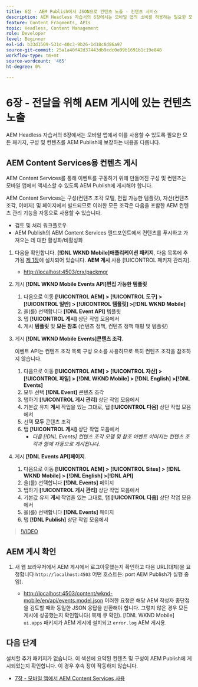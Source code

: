 ```yaml
---
title: 6장 - AEM Publish에서 JSON으로 컨텐츠 노출 - 컨텐츠 서비스
description: AEM Headless 자습서의 6장에서는 모바일 앱의 소비를 허용하는 필요한 모든 패키지, 구성 및 컨텐츠를 AEM Publish에 보장하는 내용을 다룹니다.
feature: Content Fragments, APIs
topic: Headless, Content Management
role: Developer
level: Beginner
exl-id: b33d1509-531d-40c3-9b26-1d18c8d86a97
source-git-commit: 25a1a40f42d37443db9edc0e09b1691b1c19e848
workflow-type: tm+mt
source-wordcount: '465'
ht-degree: 0%

---
```


# 6장 - 전달을 위해 AEM 게시에 있는 컨텐츠 노출

AEM Headless 자습서의 6장에서는 모바일 앱에서 이를 사용할 수 있도록 필요한 모든 패키지, 구성 및 컨텐츠를 AEM Publish에 보장하는 내용을 다룹니다.

## AEM Content Services용 컨텐츠 게시

AEM Content Services를 통해 이벤트를 구동하기 위해 만들어진 구성 및 컨텐츠는 모바일 앱에서 액세스할 수 있도록 AEM Publish에 게시해야 합니다.

AEM Content Services는 구성(컨텐츠 조각 모델, 편집 가능한 템플릿), 자산(컨텐츠 조각, 이미지) 및 페이지에서 빌드되므로 이러한 모든 조각은 다음을 포함한 AEM 컨텐츠 관리 기능을 자동으로 사용할 수 있습니다.

* 검토 및 처리 워크플로우
* AEM Publish의 AEM Content Services 엔드포인트에서 컨텐츠를 푸시하고 가져오는 데 대한 활성화/비활성화

1. 다음을 확인합니다. **[!DNL WKND Mobile]애플리케이션 패키지**, 다음 목록에 추가됨 [제 1장](./chapter-1.md#wknd-mobile-application-packages)에 설치되어 있습니다. **AEM 게시** 사용 [!UICONTROL 패키지 관리자].
   * [http://localhost:4503/crx/packmgr](http://localhost:4503/crx/packmgr)

1. 게시 **[!DNL WKND Mobile Events API]편집 가능한 템플릿**
   1. 다음으로 이동 **[!UICONTROL AEM] > [!UICONTROL 도구] > [!UICONTROL 일반] > [!UICONTROL 템플릿] >[!DNL WKND Mobile]**
   1. 을(를) 선택합니다 **[!DNL Event API]** 템플릿
   1. 탭 **[!UICONTROL 게시]** 상단 작업 모음에서
   1. 게시 **템플릿** 및 **모든 참조** (컨텐츠 정책, 컨텐츠 정책 매핑 및 템플릿)

1. 게시 **[!DNL WKND Mobile Events]콘텐츠 조각**.

   이벤트 API는 컨텐츠 조각 목록 구성 요소를 사용하므로 특히 컨텐츠 조각을 참조하지 않습니다.

   1. 다음으로 이동 **[!UICONTROL AEM] > [!UICONTROL 자산] > [!UICONTROL 파일] > [!DNL WKND Mobile] > [!DNL English] >[!DNL Events]**
   1. 모두 선택 **[!DNL Event]** 콘텐츠 조각
   1. 탭하기 **[!UICONTROL 게시 관리]** 상단 작업 모음에서
   1. 기본값 유지 **게시** 작업을 있는 그대로, 탭 **[!UICONTROL 다음]** 상단 작업 모음에서
   1. 선택 **모두** 콘텐츠 조각
   1. 탭 **[!UICONTROL 게시]** 상단 작업 모음에서
      * *다음 [!DNL Events] 컨텐츠 조각 모델 및 참조 이벤트 이미지는 컨텐츠 조각과 함께 자동으로 게시됩니다.*

1. 게시 **[!DNL Events API]페이지**.
   1. 다음으로 이동 **[!UICONTROL AEM] > [!UICONTROL Sites] > [!DNL WKND Mobile] > [!DNL English] >[!DNL API]**
   1. 을(를) 선택합니다 **[!DNL Events]** 페이지
   1. 탭하기 **[!UICONTROL 게시 관리]** 상단 작업 모음에서
   1. 기본값 유지 **게시** 작업을 있는 그대로, 탭 **[!UICONTROL 다음]** 상단 작업 모음에서
   1. 을(를) 선택합니다 **[!DNL Events]** 페이지
   1. 탭 **[!DNL Publish]** 상단 작업 모음에서

>[!VIDEO](https://video.tv.adobe.com/v/28343/?quality=12&learn=on)

## AEM 게시 확인

1. 새 웹 브라우저에서 AEM 게시에서 로그아웃했는지 확인하고 다음 URL(대체)을 요청합니다 `http://localhost:4503` 어떤 호스트든: port AEM Publish가 실행 중임).

   * [http://localhost:4503/content/wknd-mobile/en/api/events.model.json](http://localhost:4503/content/wknd-mobile/en/api/events.model.tidy.json)
   이러한 요청은 해당 AEM 작성자 종단점을 검토할 때와 동일한 JSON 응답을 반환해야 합니다. 그렇지 않은 경우 모든 게시에 성공했는지 확인합니다( 복제 큐 확인). [!DNL WKND Mobile] `ui.apps` 패키지가 AEM 게시에 설치되고 `error.log` AEM 게시용.

## 다음 단계

설치할 추가 패키지가 없습니다. 이 섹션에 요약된 컨텐츠 및 구성이 AEM Publish에 게시되었는지 확인합니다. 이 경우 후속 장이 작동하지 않습니다.

* [7장 - 모바일 앱에서 AEM Content Services 사용](./chapter-7.md)

